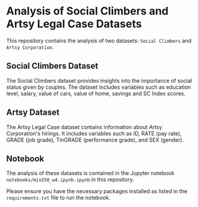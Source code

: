 # Analysis of Social Climbers and Artsy Legal Case Datasets

This repository contains the analysis of two datasets: `Social Climbers` and `Artsy Corporation`.

## Social Climbers Dataset

The Social Climbers dataset provides insights into the importance of social status given by couples. The dataset includes variables such as education level, salary, value of cars, value of home, savings and SC Index scores.

## Artsy Dataset

The Artsy Legal Case dataset contains information about Artsy Corporation's hirings. It includes variables such as ID, RATE (pay rate), GRADE (job grade), TinGRADE (performance grade), and SEX (gender).

## Notebook

The analysis of these datasets is contained in the Jupyter notebook `notebooks/mis550_w4.ipynb.ipynb` in this repository.

Please ensure you have the necessary packages installed as listed in the `requirements.txt` file to run the notebook.
